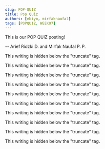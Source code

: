 ```yaml
---
slug: POP-QUIZ
title: Pop Quiz
authors: [ebiyo, mirfaknaufal]
tags: [POPQUIZ, WEEK07]
---
```


This is our POP QUIZ posting!

-- Arief Ridzki D. and Mirfak Naufal P. P. 

<!--truncate-->

This writing is hidden below the "truncate" tag.

This writing is hidden below the "truncate" tag.

This writing is hidden below the "truncate" tag.

This writing is hidden below the "truncate" tag.

This writing is hidden below the "truncate" tag.

This writing is hidden below the "truncate" tag.

This writing is hidden below the "truncate" tag.

This writing is hidden below the "truncate" tag.

This writing is hidden below the "truncate" tag.

This writing is hidden below the "truncate" tag.